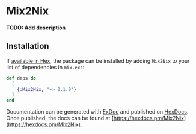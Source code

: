 # Mix2Nix

**TODO: Add description**

## Installation

If [available in Hex](https://hex.pm/docs/publish), the package can be installed
by adding `Mix2Nix` to your list of dependencies in `mix.exs`:

```elixir
def deps do
  [
    {:Mix2Nix, "~> 0.1.0"}
  ]
end
```

Documentation can be generated with [ExDoc](https://github.com/elixir-lang/ex_doc)
and published on [HexDocs](https://hexdocs.pm). Once published, the docs can
be found at [https://hexdocs.pm/Mix2Nix](https://hexdocs.pm/Mix2Nix).

